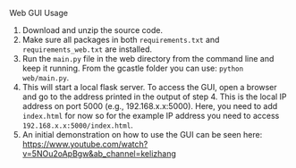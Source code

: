 Web GUI Usage

1. Download and unzip the source code.
2. Make sure all packages in both `requirements.txt` and `requirements_web.txt` are installed.
3. Run the `main.py` file in the web directory from the command line and keep it running. From the gcastle folder you can use: `python web/main.py`.
4. This will start a local flask server. To access the GUI, open a browser and go to the address printed in the output of step 4. This is the local IP address on port 5000 (e.g., 192.168.x.x:5000). Here, you need to add `index.html` for now so for the example IP address you need to access `192.168.x.x:5000/index.html`.
5. An initial demonstration on how to use the GUI can be seen here: https://www.youtube.com/watch?v=5NOu2oApBgw&ab_channel=kelizhang
